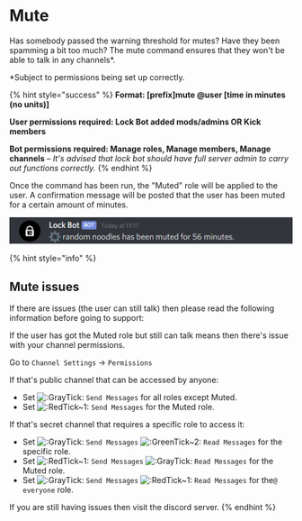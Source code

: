 # Mute

Has somebody passed the warning threshold for mutes? Have they been spamming a bit too much? The mute command ensures that they won't be able to talk in any channels\*.

\*Subject to permissions being set up correctly.

{% hint style="success" %}
**Format: \[prefix\]mute @user \[time in minutes \(no units\)\]**

**User permissions required: Lock Bot added mods/admins OR Kick members**

**Bot permissions required: Manage roles, Manage members, Manage channels** – _It's advised that lock bot should have full server admin to carry out functions correctly._
{% endhint %}

Once the command has been run, the "Muted" role will be applied to the user. A confirmation message will be posted that the user has been muted for a certain amount of minutes.

![The confirmation of a mute.](../.gitbook/assets/image%20%283%29.png)

{% hint style="info" %}
## Mute issues

If there are issues \(the user can still talk\) then please read the following information before going to support:

If the user has got the Muted role but still can talk means then there's issue with your channel permissions.

Go to `Channel Settings` -&gt; `Permissions`

If that's public channel that can be accessed by anyone:

* Set ![:GrayTick:](https://cdn.discordapp.com/emojis/452773421294813185.png?v=1) `Send Messages` for all roles except Muted.
* Set ![:RedTick~1:](https://cdn.discordapp.com/emojis/375575883097833483.png?v=1) `Send Messages` for the Muted role.

If that's secret channel that requires a specific role to access it:

* Set ![:GrayTick:](https://cdn.discordapp.com/emojis/452773421294813185.png?v=1) `Send Messages` ![:GreenTick~2:](https://cdn.discordapp.com/emojis/375576212568801280.png?v=1) `Read Messages` for the specific role.
* Set ![:RedTick~1:](https://cdn.discordapp.com/emojis/375575883097833483.png?v=1) `Send Messages` ![:GrayTick:](https://cdn.discordapp.com/emojis/452773421294813185.png?v=1) `Read Messages` for the Muted role.
* Set ![:GrayTick:](https://cdn.discordapp.com/emojis/452773421294813185.png?v=1) `Send Messages` ![:RedTick~1:](https://cdn.discordapp.com/emojis/375575883097833483.png?v=1) `Read Messages` for  the`@​everyone` role.

If you are still having issues then visit the discord server.
{% endhint %}

